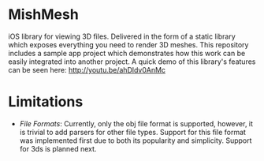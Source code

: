 MishMesh
========
iOS library for viewing 3D files. Delivered in the form of a static library which exposes everything you need to render 3D meshes. This repository includes a sample app project which demonstrates how this work can be easily integrated into another project. A quick demo of this library's features can be seen here: <http://youtu.be/ahDldv0AnMc>

Limitations
===========
- *File Formats*: Currently, only the obj file format is supported, however, it is trivial to add parsers for other file types. Support for this file format was implemented first due to both its popularity and simplicity. Support for 3ds is planned next.
